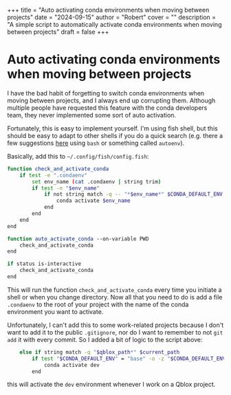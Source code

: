 +++
title = "Auto activating conda environments when moving between projects"
date = "2024-09-15"
author = "Robert"
cover = ""
description = "A simple script to automatically activate conda environments when moving between projects"
draft = false
+++

# Auto activating conda environments when moving between projects

I have the bad habit of forgetting to switch conda environments when moving between projects, and I always end up corrupting them. Although multiple people have requested this feature with the conda developers team, they never implemented some sort of auto activation. 

Fortunately, this is easy to implement yourself. I'm using fish shell, but this should be easy to adapt to other shells if you do a quick search (e.g. there a few suggestions [here](https://github.com/conda/conda/issues/5179) using `bash` or something called `autoenv`). 

Basically, add this to `~/.config/fish/config.fish`:

```bash
function check_and_activate_conda
    if test -e ".condaenv"
        set env_name (cat .condaenv | string trim)
        if test -n "$env_name"
            if not string match -q -- "*$env_name*" $CONDA_DEFAULT_ENV
                conda activate $env_name
            end
        end
    end
end

function auto_activate_conda --on-variable PWD
    check_and_activate_conda
end

if status is-interactive
    check_and_activate_conda
end
```

This will run the function `check_and_activate_conda` every time you initiate a shell or when you change directory. Now all that you need to do is add a file `.condaenv` to the root of your project with the name of the conda environment you want to activate.

Unfortunately, I can't add this to some work-related projects because I don't want to add it to the public `.gitignore`, nor do I want to remember to not `git add` it with every commit. So I added a bit of logic to the script above:

```bash
    else if string match -q "$qblox_path*" $current_path
        if test "$CONDA_DEFAULT_ENV" = "base" -o -z "$CONDA_DEFAULT_ENV"
            conda activate dev
        end
```

this will activate the `dev` environment whenever I work on a Qblox project. 